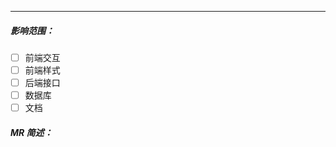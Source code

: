 <!--
注意： 以 markdown 语法填写
代码块前后行分别使用三个反引号 ( ``` ) 来包裹   
引用块在每行前添加 一个右箭头和至少一个空格 `> 引用内容`
- https://docs.gitlab.com/ee/user/project/quick_actions.html
- https://markdown-zh.readthedocs.io/en/latest
- https://zh.wikipedia.org/zh-hans/Markdown
- Issue 引用格式为 #<ID> 比如 #123
- MR 引用格式为 !<ID> 比如 !12
-->
----  
##### 影响范围： 
<!-- [x]选择或者提交后点击勾选 -->
- [ ] 前端交互
- [ ] 前端样式
- [ ] 后端接口
- [ ] 数据库
- [ ] 文档

##### MR 简述：   





<!-- /assign @admin -->
<!-- /cc @foo -->

